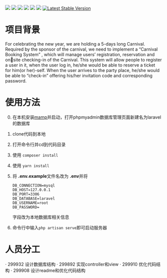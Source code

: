 
![](https://img.shields.io/badge/license-Anti_996-blue.svg)
![](https://img.shields.io/badge/license-MIT-black.svg)
![](https://img.shields.io/badge/language-php-orange.svg)
[![](https://img.shields.io/badge/cnblogs-@Noone-green.svg?colorA=abcdef)](https://blog.csdn.net/weixin_45120915?spm=1010.2135.3001.5113)
![](https://img.shields.io/badge/platform-Windows/MacOS/Linux-lightgrey.svg)
<a href="https://travis-ci.org/onevcat/Kingfisher"><img src="https://img.shields.io/travis/onevcat/Kingfisher/master.svg"></a>
<a href="https://packagist.org/packages/laravel/framework"><img src="https://img.shields.io/packagist/v/laravel/framework" alt="Latest Stable Version"></a>

# 项目背景
For celebrating the new year, we are holding a 5-days long Carnival. 
Required by the sponsor of the carnival, we need to implement a “Carnival 
Booking System” , which will manage users’ registration, reservation and onsite checking-in of the Carnival. This system will allow people to register a 
user in it, when the user log in, he/she would be able to reserve a ticket for 
him(or her)-self. When the user arrives to the party place, he/she would be 
able to “check-in” offering his/her invitation code and corresponding 
password.

# 使用方法
0. 在本机安装[mamp](https://www.mamp.info/)并启动，打开phpmyadmin数据库管理页面新建名为laravel的数据库

1. clone代码到本地

2. 打开命令行并cd到代码目录

3. 使用 `composer install`

4. 使用 `yarn install`

5. 将 <b>.env.example</b>文件名改为 <b>.env</b>并将

   ```
   DB_CONNECTION=mysql
   DB_HOST=127.0.0.1
   DB_PORT=3306
   DB_DATABASE=laravel
   DB_USERNAME=root
   DB_PASSWORD=
   ```

   字段改为本地数据库相关信息

6. 命令行中输入`php artisan serve`即可启动服务器

# 人员分工
· 299932 设计数据库结构
· 299892 实现controller和view
· 299910 优化代码结构
· 299908 设计readme和优化代码结构
